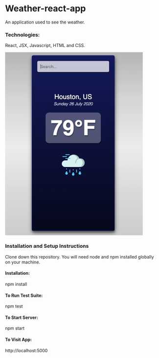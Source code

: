# Weather-react-app

An application used to see the weather.

### Technologies:
React, JSX, Javascript, HTML and CSS.

<img src="build/static/media/Screenshot.png" width= "450">

### Installation and Setup Instructions
Clone down this repository. You will need node and npm installed globally on your machine.

#### Installation:

npm install

#### To Run Test Suite:

npm test

#### To Start Server:

npm start

#### To Visit App:
http://localhost:5000 

